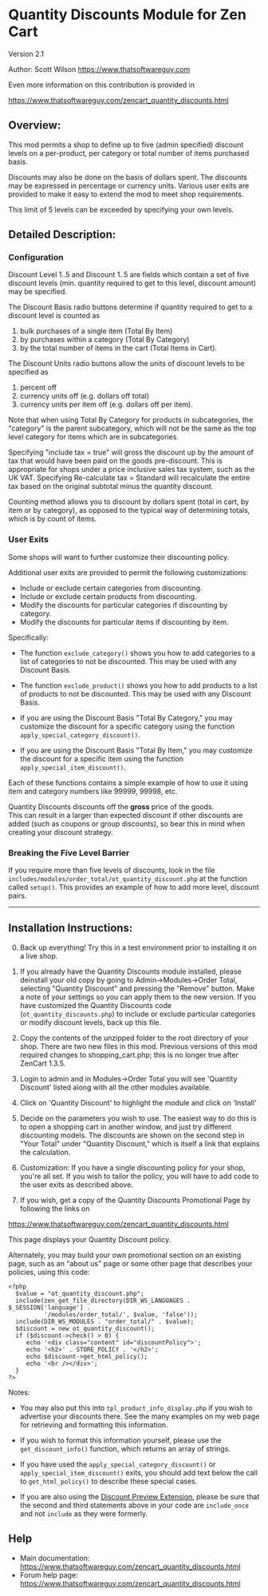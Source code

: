 # Quantity Discounts Module for Zen Cart 

Version 2.1 

Author: Scott Wilson
<https://www.thatsoftwareguy.com>

Even more information on this contribution is provided in

<https://www.thatsoftwareguy.com/zencart_quantity_discounts.html>

## Overview: 
This mod permits a shop to define up to five (admin specified) discount levels
on a per-product, per category or total number of items purchased basis.  

Discounts may also be done on the basis of dollars spent.
The discounts may be expressed in percentage or currency units.  Various
user exits are provided to make it easy to extend the mod to meet 
shop requirements.

This limit of 5 levels can be exceeded by specifying your own levels.

## Detailed Description: 

### Configuration
Discount Level 1..5 and Discount 1..5 are fields which contain
a set of five discount levels (min. quantity required to get to this 
level, discount amount) may be specified.   

The Discount Basis radio buttons determine if quantity required to 
get to a discount level is counted as

1. bulk purchases of a single item 
(Total By Item)
2. by purchases within a category (Total By Category) 
3. by the total number of items in the cart (Total Items in Cart).   

The Discount Units radio buttons allow the units of discount levels to 
be specified as
1. percent off
2. currency units off (e.g. dollars off total)
3. currency units per item off (e.g. dollars off per item).

Note that when using Total By Category for products in subcategories, 
the "category" is the parent subcategory, which will not be the 
same as the top level category for items which are in subcategories.  

Specifying "include tax = true" will gross the discount up by the amount
of tax that would have been paid on the goods pre-discount.  This is 
appropriate for shops under a price inclusive sales tax system, such as 
the UK VAT.   Specifying Re-calculate tax = Standard will recalculate the
entire tax based on the original subtotal minus the quantity discount.

Counting method allows you to discount by dollars spent (total in cart, by
item or by category), as opposed to the typical way of determining totals,
which is by count of items.

### User Exits

Some shops will want to further customize their discounting policy.

Additional user exits are provided to permit the following customizations: 

  * Include or exclude certain categories from discounting.
  * Include or exclude certain products from discounting. 
  * Modify the discounts for particular categories if discounting 
   by category.
 * Modify the discounts for particular items if discounting by item.

Specifically: 

 * The function `exclude_category()` shows you how to add categories to 
a list of categories to not be discounted.  This may be used with any
Discount Basis.

 * The function `exclude_product()` shows you how to add products to 
a list of products to not be discounted.  This may be used with any 
Discount Basis.

  * If you are using the Discount Basis "Total By Category," you may 
customize the discount for a specific category using the function 
`apply_special_category_discount()`.  

  * If you are using the Discount Basis "Total By Item," you may 
customize the discount for a specific item using the function 
`apply_special_item_discount()`.  

Each of these functions contains a simple example of how to use it using
item and category numbers like 99999, 99998, etc.

Quantity Discounts discounts off the **gross** price of the goods.  
This can result in a larger than expected discount if other discounts
are added (such as coupons or group discounts), so bear this in mind 
when creating your discount strategy.

### Breaking the Five Level Barrier

If you require more than five levels of discounts, look in the
file `includes/modules/order_total/ot_quantity_discount.php` at the 
function called `setup()`.  This provides an example of how to 
add more level, discount pairs.  

--------------------------------------------------

## Installation Instructions: 
0. Back up everything!  Try this in a test environment prior to installing
it on a live shop.

1. If you already have the Quantity Discounts module installed, please 
deinstall your old copy by going to Admin->Modules->Order Total, 
selecting "Quantity Discount" and pressing the "Remove" button.  Make
a note of your settings so you can apply them to the new version.
If you have customized the Quantity Discounts code 
(`ot_quantity_discounts.php`) to include or exclude particular 
categories or modify discount levels, back up this file.

2. Copy the contents of the unzipped folder to the root directory of your
shop.  There are two new files in this mod.  Previous versions of this
mod required changes to shopping_cart.php; this is no longer true after
ZenCart 1.3.5.

3. Login to admin and in Modules->Order Total you will see 'Quantity Discount' listed along with all the other modules available.

4. Click on 'Quantity Discount' to highlight the module and click on 'Install'

5. Decide on the parameters you wish to use.  The easiest way to do this
is to open a shopping cart in another window, and just try different 
discounting models.  The discounts are shown on the second step in 
"Your Total" under "Quantity Discount," which is itself a link that
explains the calculation.

6. Customization: If you have a single discounting policy for your shop,
you're all set.  If you wish to tailor the policy, you will have to 
add code to the user exits as described above.

7. If you wish, get a copy of the Quantity Discounts Promotional Page by 
following the links on 

<https://www.thatsoftwareguy.com/zencart_quantity_discounts.html>

This page displays your Quantity Discount policy.

Alternately, you may build your own promotional section on an existing page,
such as an "about us" page or some other page that describes your 
policies, using this code: 

	<?php
	  $value = "ot_quantity_discount.php"; 
	  include(zen_get_file_directory(DIR_WS_LANGUAGES . $_SESSION['language'] . 
	          '/modules/order_total/', $value, 'false'));
	  include(DIR_WS_MODULES . "order_total/" . $value);
	  $discount = new ot_quantity_discount();  
	  if ($discount->check() > 0) {
	     echo '<div class="content" id="discountPolicy">'; 
	     echo '<h2>' . STORE_POLICY . '</h2>'; 
	     echo $discount->get_html_policy();
	     echo '<br /></div>'; 
	  }
	?>

Notes: 

* You may also put this into `tpl_product_info_display.php` if you
wish to advertise your discounts there.  See the many examples on 
my web page for retrieving and formatting this information.

* If you wish to format this information yourself, please use the 
`get_discount_info()` function, which returns an array of strings.

* If you have used the `apply_special_category_discount()` or 
`apply_special_item_discount()` exits, you should add text
below the call to `get_html_policy()` to describe these special cases. 

* If you are also using the [Discount Preview Extension](https://www.thatsoftwareguy.com/zencart_discount_preview.html), please be sure that
the second and third statements above in your code are `include_once` and not
`include` as they were formerly.

## Help
* Main documentation: <https://www.thatsoftwareguy.com/zencart_quantity_discounts.html>
* Forum help page: <https://www.thatsoftwareguy.com/zencart_quantity_discounts.html>

